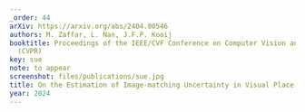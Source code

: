 ```yaml
---
_order: 44
arXiv: https://arxiv.org/abs/2404.00546
authors: M. Zaffar, L. Nan, J.F.P. Kooij
booktitle: Proceedings of the IEEE/CVF Conference on Computer Vision and Pattern Recognition
  (CVPR)
key: sue
note: to appear
screenshot: files/publications/sue.jpg
title: On the Estimation of Image-matching Uncertainty in Visual Place Recognition
year: 2024
---
```


